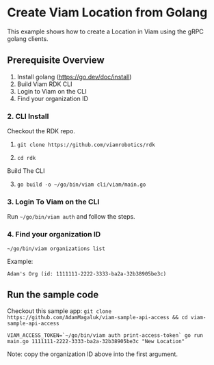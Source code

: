 # Create Viam Location from Golang

This example shows how to create a Location in Viam using the gRPC golang clients.

## Prerequisite Overview

1. Install golang (https://go.dev/doc/install)
2. Build Viam RDK CLI
3. Login to Viam on the CLI
4. Find your organization ID

### 2. CLI Install

Checkout the RDK repo.

1. `git clone https://github.com/viamrobotics/rdk`

2. `cd rdk`

Build The CLI

3. `go build -o ~/go/bin/viam cli/viam/main.go`


### 3. Login To Viam on the CLI

Run `~/go/bin/viam auth` and follow the steps.

### 4. Find your organization ID

`~/go/bin/viam organizations list`

Example:
```
Adam's Org (id: 1111111-2222-3333-ba2a-32b38905be3c)
```

## Run the sample code

Checkout this sample app: `git clone https://github.com/AdamMagaluk/viam-sample-api-access && cd viam-sample-api-access`

```
VIAM_ACCESS_TOKEN=`~/go/bin/viam auth print-access-token` go run main.go 1111111-2222-3333-ba2a-32b38905be3c "New Location"
```

Note: copy the organization ID above into the first argument.